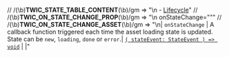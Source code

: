 // /(\b)__TWIC_STATE_TABLE_CONTENT__(\b)/gm => "\n    - [Lifecycle](#lifecycle)"
// /(\b)__TWIC_ON_STATE_CHANGE_PROP__(\b)/gm => "\n  onStateChange=\"<function>\""
// /(\b)__TWIC_ON_STATE_CHANGE_ASSET__(\b)/gm => "\n| `onStateChange` | A callback function triggered each time the asset loading state is updated. State can be `new`, `loading`, `done` or `error`.| [`( stateEvent: StateEvent ) => void`](#state-event-type) | |"

